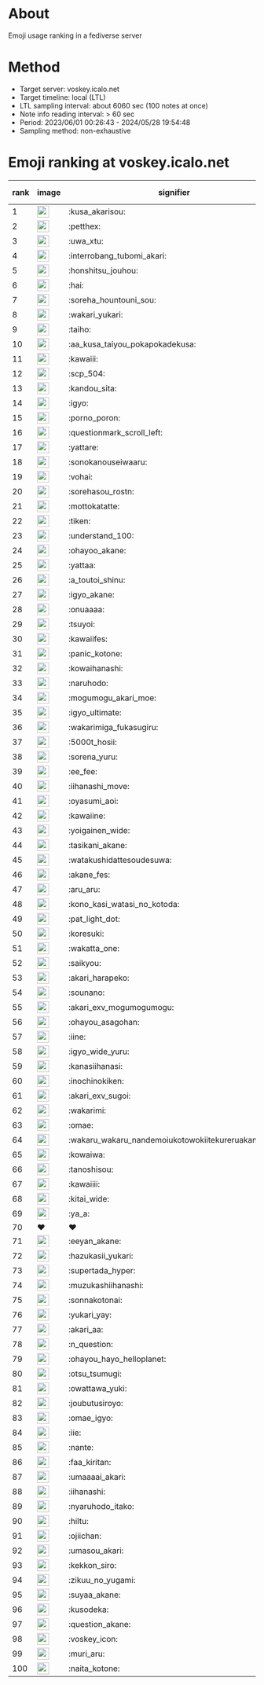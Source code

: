 # About
Emoji usage ranking in a fediverse server

# Method
- Target server: voskey.icalo.net
- Target timeline: local (LTL)
- LTL sampling interval: about 6060 sec (100 notes at once)
- Note info reading interval: > 60 sec
- Period: 2023/06/01 00:26:43 - 2024/05/28 19:54:48 
- Sampling method: non-exhaustive

# Emoji ranking at voskey.icalo.net

|rank|image|signifier|type|frequency score|
|----|----|----|----|----|
|1|<img height="24" src="https://voskey.icalo.net/emoji/kusa_akarisou.webp">|:kusa_akarisou:|custom|26287|
|2|<img height="24" src="https://voskey.icalo.net/emoji/petthex.webp">|:petthex:|custom|18206|
|3|<img height="24" src="https://voskey.icalo.net/emoji/uwa_xtu.webp">|:uwa_xtu:|custom|11376|
|4|<img height="24" src="https://voskey.icalo.net/emoji/interrobang_tubomi_akari.webp">|:interrobang_tubomi_akari:|custom|9395|
|5|<img height="24" src="https://voskey.icalo.net/emoji/honshitsu_jouhou.webp">|:honshitsu_jouhou:|custom|8443|
|6|<img height="24" src="https://voskey.icalo.net/emoji/hai.webp">|:hai:|custom|7471|
|7|<img height="24" src="https://voskey.icalo.net/emoji/soreha_hountouni_sou.webp">|:soreha_hountouni_sou:|custom|6669|
|8|<img height="24" src="https://voskey.icalo.net/emoji/wakari_yukari.webp">|:wakari_yukari:|custom|6570|
|9|<img height="24" src="https://voskey.icalo.net/emoji/taiho.webp">|:taiho:|custom|6509|
|10|<img height="24" src="https://voskey.icalo.net/emoji/aa_kusa_taiyou_pokapokadekusa.webp">|:aa_kusa_taiyou_pokapokadekusa:|custom|6414|
|11|<img height="24" src="https://voskey.icalo.net/emoji/kawaiii.webp">|:kawaiii:|custom|5595|
|12|<img height="24" src="https://voskey.icalo.net/emoji/scp_504.webp">|:scp_504:|custom|5480|
|13|<img height="24" src="https://voskey.icalo.net/emoji/kandou_sita.webp">|:kandou_sita:|custom|5451|
|14|<img height="24" src="https://voskey.icalo.net/emoji/igyo.webp">|:igyo:|custom|4351|
|15|<img height="24" src="https://voskey.icalo.net/emoji/porno_poron.webp">|:porno_poron:|custom|4155|
|16|<img height="24" src="https://voskey.icalo.net/emoji/questionmark_scroll_left.webp">|:questionmark_scroll_left:|custom|4105|
|17|<img height="24" src="https://voskey.icalo.net/emoji/yattare.webp">|:yattare:|custom|4099|
|18|<img height="24" src="https://voskey.icalo.net/emoji/sonokanouseiwaaru.webp">|:sonokanouseiwaaru:|custom|3907|
|19|<img height="24" src="https://voskey.icalo.net/emoji/vohai.webp">|:vohai:|custom|3857|
|20|<img height="24" src="https://voskey.icalo.net/emoji/sorehasou_rostn.webp">|:sorehasou_rostn:|custom|3727|
|21|<img height="24" src="https://voskey.icalo.net/emoji/mottokatatte.webp">|:mottokatatte:|custom|3668|
|22|<img height="24" src="https://voskey.icalo.net/emoji/tiken.webp">|:tiken:|custom|3498|
|23|<img height="24" src="https://voskey.icalo.net/emoji/understand_100.webp">|:understand_100:|custom|3368|
|24|<img height="24" src="https://voskey.icalo.net/emoji/ohayoo_akane.webp">|:ohayoo_akane:|custom|3297|
|25|<img height="24" src="https://voskey.icalo.net/emoji/yattaa.webp">|:yattaa:|custom|3199|
|26|<img height="24" src="https://voskey.icalo.net/emoji/a_toutoi_shinu.webp">|:a_toutoi_shinu:|custom|3040|
|27|<img height="24" src="https://voskey.icalo.net/emoji/igyo_akane.webp">|:igyo_akane:|custom|2930|
|28|<img height="24" src="https://voskey.icalo.net/emoji/onuaaaa.webp">|:onuaaaa:|custom|2900|
|29|<img height="24" src="https://voskey.icalo.net/emoji/tsuyoi.webp">|:tsuyoi:|custom|2887|
|30|<img height="24" src="https://voskey.icalo.net/emoji/kawaiifes.webp">|:kawaiifes:|custom|2775|
|31|<img height="24" src="https://voskey.icalo.net/emoji/panic_kotone.webp">|:panic_kotone:|custom|2653|
|32|<img height="24" src="https://voskey.icalo.net/emoji/kowaihanashi.webp">|:kowaihanashi:|custom|2640|
|33|<img height="24" src="https://voskey.icalo.net/emoji/naruhodo.webp">|:naruhodo:|custom|2632|
|34|<img height="24" src="https://voskey.icalo.net/emoji/mogumogu_akari_moe.webp">|:mogumogu_akari_moe:|custom|2588|
|35|<img height="24" src="https://voskey.icalo.net/emoji/igyo_ultimate.webp">|:igyo_ultimate:|custom|2517|
|36|<img height="24" src="https://voskey.icalo.net/emoji/wakarimiga_fukasugiru.webp">|:wakarimiga_fukasugiru:|custom|2368|
|37|<img height="24" src="https://voskey.icalo.net/emoji/5000t_hosii.webp">|:5000t_hosii:|custom|2355|
|38|<img height="24" src="https://voskey.icalo.net/emoji/sorena_yuru.webp">|:sorena_yuru:|custom|2338|
|39|<img height="24" src="https://voskey.icalo.net/emoji/ee_fee.webp">|:ee_fee:|custom|2328|
|40|<img height="24" src="https://voskey.icalo.net/emoji/iihanashi_move.webp">|:iihanashi_move:|custom|2267|
|41|<img height="24" src="https://voskey.icalo.net/emoji/oyasumi_aoi.webp">|:oyasumi_aoi:|custom|2233|
|42|<img height="24" src="https://voskey.icalo.net/emoji/kawaiine.webp">|:kawaiine:|custom|2180|
|43|<img height="24" src="https://voskey.icalo.net/emoji/yoigainen_wide.webp">|:yoigainen_wide:|custom|2091|
|44|<img height="24" src="https://voskey.icalo.net/emoji/tasikani_akane.webp">|:tasikani_akane:|custom|2085|
|45|<img height="24" src="https://voskey.icalo.net/emoji/watakushidattesoudesuwa.webp">|:watakushidattesoudesuwa:|custom|1998|
|46|<img height="24" src="https://voskey.icalo.net/emoji/akane_fes.webp">|:akane_fes:|custom|1914|
|47|<img height="24" src="https://voskey.icalo.net/emoji/aru_aru.webp">|:aru_aru:|custom|1910|
|48|<img height="24" src="https://voskey.icalo.net/emoji/kono_kasi_watasi_no_kotoda.webp">|:kono_kasi_watasi_no_kotoda:|custom|1909|
|49|<img height="24" src="https://voskey.icalo.net/emoji/pat_light_dot.webp">|:pat_light_dot:|custom|1893|
|50|<img height="24" src="https://voskey.icalo.net/emoji/koresuki.webp">|:koresuki:|custom|1874|
|51|<img height="24" src="https://voskey.icalo.net/emoji/wakatta_one.webp">|:wakatta_one:|custom|1861|
|52|<img height="24" src="https://voskey.icalo.net/emoji/saikyou.webp">|:saikyou:|custom|1851|
|53|<img height="24" src="https://voskey.icalo.net/emoji/akari_harapeko.webp">|:akari_harapeko:|custom|1827|
|54|<img height="24" src="https://voskey.icalo.net/emoji/sounano.webp">|:sounano:|custom|1818|
|55|<img height="24" src="https://voskey.icalo.net/emoji/akari_exv_mogumogumogu.webp">|:akari_exv_mogumogumogu:|custom|1773|
|56|<img height="24" src="https://voskey.icalo.net/emoji/ohayou_asagohan.webp">|:ohayou_asagohan:|custom|1727|
|57|<img height="24" src="https://voskey.icalo.net/emoji/iine.webp">|:iine:|custom|1683|
|58|<img height="24" src="https://voskey.icalo.net/emoji/igyo_wide_yuru.webp">|:igyo_wide_yuru:|custom|1656|
|59|<img height="24" src="https://voskey.icalo.net/emoji/kanasiihanasi.webp">|:kanasiihanasi:|custom|1593|
|60|<img height="24" src="https://voskey.icalo.net/emoji/inochinokiken.webp">|:inochinokiken:|custom|1561|
|61|<img height="24" src="https://voskey.icalo.net/emoji/akari_exv_sugoi.webp">|:akari_exv_sugoi:|custom|1554|
|62|<img height="24" src="https://voskey.icalo.net/emoji/wakarimi.webp">|:wakarimi:|custom|1517|
|63|<img height="24" src="https://voskey.icalo.net/emoji/omae.webp">|:omae:|custom|1461|
|64|<img height="24" src="https://voskey.icalo.net/emoji/wakaru_wakaru_nandemoiukotowokiitekureruakanetyan.webp">|:wakaru_wakaru_nandemoiukotowokiitekureruakanetyan:|custom|1457|
|65|<img height="24" src="https://voskey.icalo.net/emoji/kowaiwa.webp">|:kowaiwa:|custom|1435|
|66|<img height="24" src="https://voskey.icalo.net/emoji/tanoshisou.webp">|:tanoshisou:|custom|1420|
|67|<img height="24" src="https://voskey.icalo.net/emoji/kawaiiii.webp">|:kawaiiii:|custom|1417|
|68|<img height="24" src="https://voskey.icalo.net/emoji/kitai_wide.webp">|:kitai_wide:|custom|1414|
|69|<img height="24" src="https://voskey.icalo.net/emoji/ya_a.webp">|:ya_a:|custom|1400|
|70|❤|❤|unicode|1370|
|71|<img height="24" src="https://voskey.icalo.net/emoji/eeyan_akane.webp">|:eeyan_akane:|custom|1300|
|72|<img height="24" src="https://voskey.icalo.net/emoji/hazukasii_yukari.webp">|:hazukasii_yukari:|custom|1290|
|73|<img height="24" src="https://voskey.icalo.net/emoji/supertada_hyper.webp">|:supertada_hyper:|custom|1285|
|74|<img height="24" src="https://voskey.icalo.net/emoji/muzukashiihanashi.webp">|:muzukashiihanashi:|custom|1276|
|75|<img height="24" src="https://voskey.icalo.net/emoji/sonnakotonai.webp">|:sonnakotonai:|custom|1263|
|76|<img height="24" src="https://voskey.icalo.net/emoji/yukari_yay.webp">|:yukari_yay:|custom|1255|
|77|<img height="24" src="https://voskey.icalo.net/emoji/akari_aa.webp">|:akari_aa:|custom|1251|
|78|<img height="24" src="https://voskey.icalo.net/emoji/n_question.webp">|:n_question:|custom|1208|
|79|<img height="24" src="https://voskey.icalo.net/emoji/ohayou_hayo_helloplanet.webp">|:ohayou_hayo_helloplanet:|custom|1203|
|80|<img height="24" src="https://voskey.icalo.net/emoji/otsu_tsumugi.webp">|:otsu_tsumugi:|custom|1202|
|81|<img height="24" src="https://voskey.icalo.net/emoji/owattawa_yuki.webp">|:owattawa_yuki:|custom|1179|
|82|<img height="24" src="https://voskey.icalo.net/emoji/joubutusiroyo.webp">|:joubutusiroyo:|custom|1171|
|83|<img height="24" src="https://voskey.icalo.net/emoji/omae_igyo.webp">|:omae_igyo:|custom|1163|
|84|<img height="24" src="https://voskey.icalo.net/emoji/iie.webp">|:iie:|custom|1163|
|85|<img height="24" src="https://voskey.icalo.net/emoji/nante.webp">|:nante:|custom|1146|
|86|<img height="24" src="https://voskey.icalo.net/emoji/faa_kiritan.webp">|:faa_kiritan:|custom|1144|
|87|<img height="24" src="https://voskey.icalo.net/emoji/umaaaai_akari.webp">|:umaaaai_akari:|custom|1142|
|88|<img height="24" src="https://voskey.icalo.net/emoji/iihanashi.webp">|:iihanashi:|custom|1137|
|89|<img height="24" src="https://voskey.icalo.net/emoji/nyaruhodo_itako.webp">|:nyaruhodo_itako:|custom|1135|
|90|<img height="24" src="https://voskey.icalo.net/emoji/hiltu.webp">|:hiltu:|custom|1118|
|91|<img height="24" src="https://voskey.icalo.net/emoji/ojiichan.webp">|:ojiichan:|custom|1109|
|92|<img height="24" src="https://voskey.icalo.net/emoji/umasou_akari.webp">|:umasou_akari:|custom|1107|
|93|<img height="24" src="https://voskey.icalo.net/emoji/kekkon_siro.webp">|:kekkon_siro:|custom|1104|
|94|<img height="24" src="https://voskey.icalo.net/emoji/zikuu_no_yugami.webp">|:zikuu_no_yugami:|custom|1091|
|95|<img height="24" src="https://voskey.icalo.net/emoji/suyaa_akane.webp">|:suyaa_akane:|custom|1083|
|96|<img height="24" src="https://voskey.icalo.net/emoji/kusodeka.webp">|:kusodeka:|custom|1078|
|97|<img height="24" src="https://voskey.icalo.net/emoji/question_akane.webp">|:question_akane:|custom|1047|
|98|<img height="24" src="https://voskey.icalo.net/emoji/voskey_icon.webp">|:voskey_icon:|custom|1028|
|99|<img height="24" src="https://voskey.icalo.net/emoji/muri_aru.webp">|:muri_aru:|custom|1021|
|100|<img height="24" src="https://voskey.icalo.net/emoji/naita_kotone.webp">|:naita_kotone:|custom|1000|
